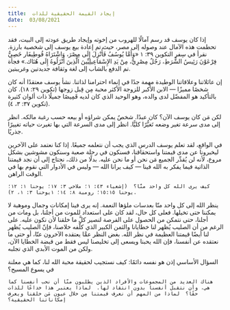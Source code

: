 ```yaml
---
title:  إيجاد القيمة الحقيقية للذات
date:  03/08/2021
---
```


إذا كان يوسف قد رسم آمالًا للهروب من إخوته وإيجاد طريق عودته إلى البيت، فقد تحطمت هذه الآمال عند وصوله إلى مصر، حيث تم إعادة بيع يوسف إلى شخصية بارزة. نقرأ في سِفر التكوين ٣٩: ١ «وَأَمَّا يُوسُفُ فَأُنْزِلَ إِلَى مِصْرَ، وَاشْتَرَاهُ فُوطِيفَار خَصِيُّ فِرْعَوْنَ رَئِيسُ الشُّرَطِ، رَجُلٌ مِصْرِيٌّ، مِنْ يَدِ الإِسْمَاعِيلِيِّينَ الَّذِينَ أَنْزَلُوهُ إِلَى هُنَاك.» فجأة تم الدفع بالشاب إلى لغة وثقافة جديدتين وغريبتين.

إن عائلاتنا وعلاقاتنا الوطيدة مهمة جدًا في إنماء احترامنا لذاتنا.  نشأ يوسف معتقدًا أنه كان شخصًا مميزًا — الابن الأكبر للزوجة الأكثر محبة مِن قِبل زوجها (تكوين ٢٩: ١٨).  كان بالتأكيد هو المفضّل لدى والده، وهو الوحيد الذي كان لديه قَمِيصًا جميلًا ذات ألوان كثيرة (تكوين ٣٧: ٣، ٤).

لكن مَن كان يوسف الآن؟  كان عبدًا. شخصٌ يمكن شراؤه أو بيعه حسب رغبة مالكه.  انظر إلى مدى سرعة تغير وضعه تَغيُّرًا كليًّا.  انظر إلى مدى السرعة التي بها تغيرت حياته تغييرًا جذريًا.

في الواقع، لقد تعلم يوسف الدرس الذي يجب أن نتعلمه جميعًا.  إذا كنا نعتمد على الآخرين ليخبرونا عن مدى قيمتنا واستحقاقنا، فسنكون في رحلة صعبة وسنكون مشوشين بشكل مروع، لأنه لن يُقدِّر الجميع مَن نحن أو ما نحن عليه.  بدلًا من ذلك، نحتاج إلى أن نجد قيمتنا الذاتية فيما يفكر به الله فينا — كيف يرانا الله — وليس في الأدوار التي نقوم بها في الوقت الراهن.

`كيف يرى الله كل واحد منَّا؟  (إشعياء ٤٣: ١؛ ملاخي ٣: ١٧؛ يوحنا ١: ١٢؛ يوحنا ١٥:١٥؛ رومية ٨: ١٤؛ ١يوحنا ٣: ١، ٢).`

ينظر الله إلى كل واحد منّا بعدسات ملؤها النعمة.  إنه يرى فينا إمكانات وجمال وموهبة لا يمكننا حتى تخيلها.  فعلى كل حال، لقد كان على استعداد للموت من أجلنا، بل ومات من أجلنا، حتى نتمكن من الحصول على الفرصة لنصير كلَّ ما خلقنا لأن نكون عليه. على الرغم من أن الصليب يُظهر لنا خطايانا والثمن الكبير الذي كلّفه خلاصنا، فإنّ الصليب يُظهر لنا أيضًا قيمتنا العظيمة في نظر الله.  بغض النظر عمَّا يعتقده الآخرون عنّا، أو حتى ما نعتقده عن أنفسنا، فإن الله يحبنا ويسعى إلى تخليصنا ليس فقط من قبضة الخطايا الآن، ولكن من الموت الأبدي الذي تجلبه.

السؤال الأساسي إذن هو نفسه دائمًا: كيف نستجيب لحقيقة محبة الله لنا، كما هي معلنة في يسوع المسيح؟

`هناك العديد من المجموعات والأفراد الذين يطلبون منّا أن نحب أنفسنا كما هي، وأن نتقبل أنفسنا بدون انتقاد لها.  لماذا يعتبر هذا خداعًا للذات حقًا؟  لماذا من المهم أن نعرف قيمتنا مِن خلال عيون مَن خلقنا ويعرف إمكاناتنا الحقيقية؟`